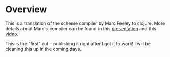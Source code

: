 # Overview

This is a translation of the scheme compiler by Marc Feeley to clojure. More details about Marc's compiler can be found in this [presentation](http://churchturing.org/y/90-min-scc.pdf) and this [video](https://www.youtube.com/watch?v=Bp89aBm9tGU).

This is the "first" cut - publishing it right after I got it to work! I will be cleaning this up in the coming days.
